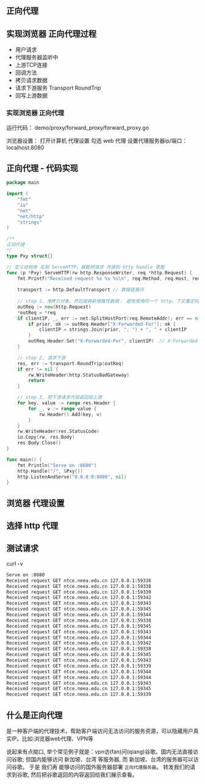 
## 正向代理






## 实现浏览器 正向代理过程
- 用户请求
- 代理服务器监听中
- 上游TCP连接
- 回调方法
- 拷贝请求数据    
- 请求下游服务 Transport RoundTrip
- 回写上游数据

### 实现浏览器 正向代理
运行代码： demo/proxy/forward_proxy/forward_proxy.go

浏览器设置： 打开计算机 代理设置
勾选 web 代理
设置代理服务器ip/端口：localhost:8080


## 正向代理 - 代码实现
```go
package main

import (
	"fmt"
	"io"
	"net"
	"net/http"
	"strings"
)

/**
正向代理
*/
type Pxy struct{}

// 定义结构体 实现 ServeHTTP。就能把请求 传递到 http handle 里面
func (p *Pxy) ServeHTTP(rw http.ResponseWriter, req *http.Request) {
	fmt.Printf("Received request %s %s %s\n", req.Method, req.Host, req.RemoteAddr)
	
	transport := http.DefaultTransport // 数据链接词
	
	// step 1，浅拷贝对象，然后就再新增属性数据； 避免使用同一个 http，下文重定向是被影响
	outReq := new(http.Request)
	*outReq = *req
	if clientIP, _, err := net.SplitHostPort(req.RemoteAddr); err == nil {
		if prior, ok := outReq.Header["X-Forwarded-For"]; ok {
			clientIP = strings.Join(prior, ", ") + ", " + clientIP
		}
		outReq.Header.Set("X-Forwarded-For", clientIP)	// X-Forwarded-For 设置远程代理 ip
	}

	// step 2, 请求下游
	res, err := transport.RoundTrip(outReq)
	if err != nil {
		rw.WriteHeader(http.StatusBadGateway)
		return
	}

	// step 3, 把下游请求内容返回给上游
	for key, value := range res.Header {
		for _, v := range value {
			rw.Header().Add(key, v)
		}
	}
	rw.WriteHeader(res.StatusCode)
	io.Copy(rw, res.Body)
	res.Body.Close()
}

func main() {
	fmt.Println("Serve on :8080")
	http.Handle("/", &Pxy{})
	http.ListenAndServe("0.0.0.0:8080", nil)
}
```


## 浏览器 代理设置

## 选择 http 代理

## 测试请求

curl -v 



```bash
Serve on :8080
Received request GET ntce.neea.edu.cn 127.0.0.1:59338
Received request GET ntce.neea.edu.cn 127.0.0.1:59338
Received request GET ntce.neea.edu.cn 127.0.0.1:59339
Received request GET ntce.neea.edu.cn 127.0.0.1:59342
Received request GET ntce.neea.edu.cn 127.0.0.1:59343
Received request GET ntce.neea.edu.cn 127.0.0.1:59345
Received request GET ntce.neea.edu.cn 127.0.0.1:59344
Received request GET ntce.neea.edu.cn 127.0.0.1:59338
Received request GET ntce.neea.edu.cn 127.0.0.1:59345
Received request GET ntce.neea.edu.cn 127.0.0.1:59343
Received request GET ntce.neea.edu.cn 127.0.0.1:59344
Received request GET ntce.neea.edu.cn 127.0.0.1:59342
Received request GET ntce.neea.edu.cn 127.0.0.1:59338
Received request GET ntce.neea.edu.cn 127.0.0.1:59345
Received request GET ntce.neea.edu.cn 127.0.0.1:59343
Received request GET ntce.neea.edu.cn 127.0.0.1:59339
Received request GET ntce.neea.edu.cn 127.0.0.1:59344
Received request GET ntce.neea.edu.cn 127.0.0.1:59344
Received request GET ntce.neea.edu.cn 127.0.0.1:59343
Received request GET ntce.neea.edu.cn 127.0.0.1:59345
Received request GET ntce.neea.edu.cn 127.0.0.1:59339
```


## 什么是正向代理
是一种客户端的代理技术，帮助客户端访问无法访问的服务资源，可以隐藏用户真实IP。比如∶浏览器web代理、VPN等<br/>

说起来有点拗口, 举个常见例子就是：vpn访(fan)问(qiang)谷歌。国内无法直接访问谷歌; 
但国内能够访问 新加坡、台湾 等服务器, 而 新加坡、台湾的服务器可以访问谷歌。
于是 我们再 能够访问的国外服务器部署 `正向代理服务器`。 转发我们的请求到谷歌, 然后把谷歌返回的内容返回给我们展示查看。
